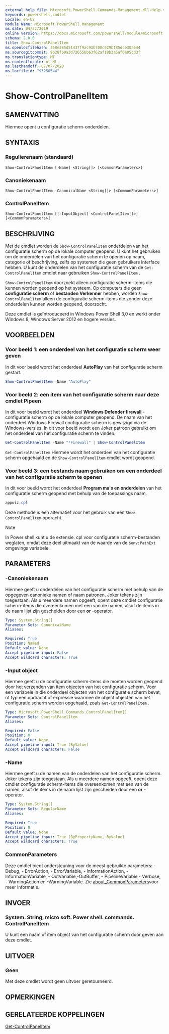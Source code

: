 ```yaml
---
external help file: Microsoft.PowerShell.Commands.Management.dll-Help.xml
keywords: powershell,cmdlet
Locale: en-US
Module Name: Microsoft.PowerShell.Management
ms.date: 04/22/2019
online version: https://docs.microsoft.com/powershell/module/microsoft.powershell.management/show-controlpanelitem?view=powershell-5.1&WT.mc_id=ps-gethelp
schema: 2.0.0
title: Show-ControlPanelItem
ms.openlocfilehash: 368e385d51437f9ac93b700c929b185dce30a644
ms.sourcegitcommit: 9b28fb9a3d72655bb63f62af18b3a5af6a05cd3f
ms.translationtype: MT
ms.contentlocale: nl-NL
ms.lasthandoff: 07/07/2020
ms.locfileid: "93250544"
---
```

# Show-ControlPanelItem

## SAMENVATTING
Hiermee opent u configuratie scherm-onderdelen.

## SYNTAXIS

### Regulierenaam (standaard)

```
Show-ControlPanelItem [-Name] <String[]> [<CommonParameters>]
```

### Canoniekenaam

```
Show-ControlPanelItem -CanonicalName <String[]> [<CommonParameters>]
```

### ControlPanelItem

```
Show-ControlPanelItem [[-InputObject] <ControlPanelItem[]>] [<CommonParameters>]
```

## BESCHRIJVING

Met de cmdlet worden de `Show-ControlPanelItem` onderdelen van het configuratie scherm op de lokale computer geopend. U kunt het gebruiken om de onderdelen van het configuratie scherm te openen op naam, categorie of beschrijving, zelfs op systemen die geen gebruikers interface hebben. U kunt de onderdelen van het configuratie scherm van de `Get-ControlPanelItem` cmdlet naar gebruiken `Show-ControlPanelItem` .

`Show-ControlPanelItem` doorzoekt alleen configuratie scherm-items die kunnen worden geopend op het systeem. Op computers die geen **configuratie scherm** of **bestanden Verkenner** hebben, worden `Show-ControlPanelItem` alleen de configuratie scherm-items die zonder deze onderdelen kunnen worden geopend, doorzocht.

Deze cmdlet is geïntroduceerd in Windows Power Shell 3,0 en werkt onder Windows 8, Windows Server 2012 en hogere versies.

## VOORBEELDEN

### Voor beeld 1: een onderdeel van het configuratie scherm weer geven

In dit voor beeld wordt het onderdeel **AutoPlay** van het configuratie scherm gestart.

```powershell
Show-ControlPanelItem -Name "AutoPlay"
```

### Voor beeld 2: een item van het configuratie scherm naar deze cmdlet Pipeen

In dit voor beeld wordt het onderdeel **Windows Defender firewall** -configuratie scherm op de lokale computer geopend.
De naam van het onderdeel Windows Firewall configuratie scherm is gewijzigd via de Windows-versies. In dit voor beeld wordt een Joker patroon gebruikt om het onderdeel van het configuratie scherm te vinden.

```powershell
Get-ControlPanelItem -Name "*Firewall" | Show-ControlPanelItem
```

`Get-ControlPanelItem` Hiermee wordt het onderdeel van het configuratie scherm opgehaald en de `Show-ControlPanelItem` cmdlet wordt geopend.

### Voor beeld 3: een bestands naam gebruiken om een onderdeel van het configuratie scherm te openen

In dit voor beeld wordt het onderdeel **Program ma's en onderdelen** van het configuratie scherm geopend met behulp van de toepassings naam.

```powershell
appwiz.cpl
```

Deze methode is een alternatief voor het gebruik van een `Show-ControlPanelItem` opdracht.

> [!NOTE]
> In Power shell kunt u de extensie. cpl voor configuratie scherm-bestanden weglaten, omdat deze deel uitmaakt van de waarde van de `$env:PathExt` omgevings variabele.

## PARAMETERS

### -Canoniekenaam

Hiermee geeft u onderdelen van het configuratie scherm met behulp van de opgegeven canonieke namen of naam patronen. Joker tekens zijn toegestaan. Als u meerdere namen opgeeft, opent deze cmdlet configuratie scherm-items die overeenkomen met een van de namen, alsof de items in de naam lijst zijn gescheiden door een **or** -operator.

```yaml
Type: System.String[]
Parameter Sets: CanonicalName
Aliases:

Required: True
Position: Named
Default value: None
Accept pipeline input: False
Accept wildcard characters: True
```

### -Input object

Hiermee geeft u de configuratie scherm-items die moeten worden geopend door het verzenden van item objecten van het configuratie scherm. Voer een variabele in die onderdeel objecten van het configuratie scherm bevat, of typ een opdracht of expressie waarmee de object objecten van het configuratie scherm worden opgehaald, zoals `Get-ControlPanelItem` .

```yaml
Type: Microsoft.PowerShell.Commands.ControlPanelItem[]
Parameter Sets: ControlPanelItem
Aliases:

Required: False
Position: 0
Default value: None
Accept pipeline input: True (ByValue)
Accept wildcard characters: False
```

### -Name

Hiermee geeft u de namen van de onderdelen van het configuratie scherm. Joker tekens zijn toegestaan. Als u meerdere namen opgeeft, opent deze cmdlet configuratie scherm-items die overeenkomen met een van de namen, alsof de items in de naam lijst zijn gescheiden door een **or** -operator.

```yaml
Type: System.String[]
Parameter Sets: RegularName
Aliases:

Required: True
Position: 0
Default value: None
Accept pipeline input: True (ByPropertyName, ByValue)
Accept wildcard characters: True
```

### CommonParameters

Deze cmdlet biedt ondersteuning voor de meest gebruikte parameters: -Debug, - ErrorAction, - ErrorVariable, - InformationAction, -InformationVariable, - OutVariable,-OutBuffer, - PipelineVariable - Verbose, - WarningAction en -WarningVariable. Zie [about_CommonParameters](https://go.microsoft.com/fwlink/?LinkID=113216)voor meer informatie.

## INVOER

### System. String, micro soft. Power shell. commands. ControlPanelItem

U kunt een naam of item object van het configuratie scherm door geven aan deze cmdlet.

## UITVOER

### Geen

Met deze cmdlet wordt geen uitvoer geretourneerd.

## OPMERKINGEN

## GERELATEERDE KOPPELINGEN

[Get-ControlPanelItem](Get-ControlPanelItem.md)
